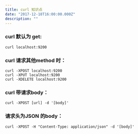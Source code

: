 ```yaml
---
title: curl 知识点
date: "2017-12-18T16:00:00.000Z"
description: ""
---
```


### curl 默认为 get:

```
curl localhost:9200
```

### curl 请求其他method 时：

```
curl -XPOST localhost:9200
curl -XPUT localhost:9200
curl -XDELETE localhost:9200
```

### curl 带请求body：

```
curl -XPOST [url] -d '[body]'
```

### 请求头为JSON 的body：

```
curl -XPOST -H "Content-Type: application/json" -d '[body]'
```